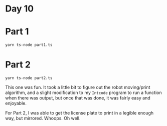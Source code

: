 # Day 10

# Part 1

    yarn ts-node part1.ts

# Part 2

    yarn ts-node part2.ts
    
This one was fun. It took a little bit to figure out the robot moving/print algorithm, and a slight modification to my `Intcode` program to run a function when there was output, but once that was done, it was fairly easy and enjoyable.

For Part 2, I was able to get the license plate to print in a legible enough way, but mirrored. Whoops. Oh well.